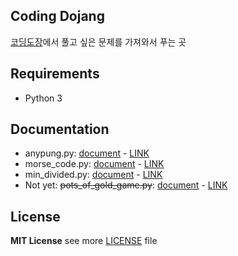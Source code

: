 ## Coding Dojang

[코딩도장](http://codingdojang.com/)에서 풀고 싶은 문제를 가져와서 푸는 곳

## Requirements

* Python 3


## Documentation

* anypung.py: [document](doc/anypung.md) - [LINK](http://codingdojang.com/scode/583?answer_mode=hide)
* morse_code.py: [document](doc/morse_code.md) - [LINK](http://codingdojang.com/scode/469?answer_mode=hide)
* min_divided.py: [document](doc/min_divided.md) - [LINK](http://codingdojang.com/scode/584?answer_mode=hide)
* Not yet: ~~pots_of_gold_game.py~~: [document](doc/pots_of_gold_game.md) - [LINK](http://codingdojang.com/scode/411?answer_mode=hide)


## License

**MIT License** see more [LICENSE](LICENSE.md) file
